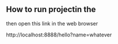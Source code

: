 
## How to run projectin the 


then open this link in the web browser

http://localhost:8888/hello?name=whatever



